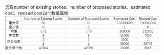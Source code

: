 选取number of existing stories、number of proposed stories、estimated cost、revised cost四个数值属性
![Alt text](https://github.com/llliyueer/images2/blob/master/1/10.PNG "数值属性分析")
